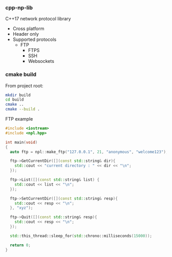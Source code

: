 ### cpp-np-lib

C++17 network protocol library

- Cross platform
- Header only
- Supported protocols
  * FTP
	* FTPS
	* SSH
	* Websockets

### cmake build

From project root:
```sh
mkdir build
cd build
cmake ..
cmake --build .
```

FTP example
```cpp
#include <iostream>
#include <npl.hpp>

int main(void)
{
  auto ftp = npl::make_ftp("127.0.0.1", 21, "anonymous", "welcome123");

  ftp->GetCurrentDir([](const std::string& dir){
    std::cout << "current directory : " << dir << "\n";
  });

  ftp->List([](const std::string& list) {
    std::cout << list << "\n";
  });

  ftp->SetCurrentDir([](const std::string& resp){
    std::cout << resp << "\n";
  }, "xyz");

  ftp->Quit([](const std::string& resp){
    std::cout << resp << "\n";
  });

  std::this_thread::sleep_for(std::chrono::milliseconds(15000));

  return 0;
}
```